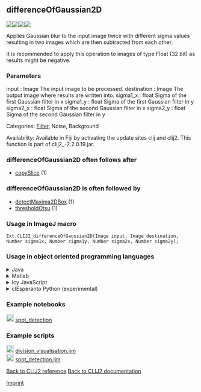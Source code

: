 ## differenceOfGaussian2D
<img src="images/mini_empty_logo.png"/><img src="images/mini_clij2_logo.png"/><img src="images/mini_clijx_logo.png"/><img src="images/mini_cle_logo.png"/>

Applies Gaussian blur to the input image twice with different sigma values resulting in two images which are then subtracted from each other.

It is recommended to apply this operation to images of type Float (32 bit) as results might be negative.

### Parameters

input : Image
    The input image to be processed.
destination : Image
    The output image where results are written into.
sigma1_x : float
    Sigma of the first Gaussian filter in x
sigma1_y : float
    Sigma of the first Gaussian filter in y
sigma2_x : float
    Sigma of the second Gaussian filter in x
sigma2_y : float
    Sigma of the second Gaussian filter in y

Categories: [Filter](https://clij.github.io/clij2-docs/reference__filter),  Noise, Background

Availability: Available in Fiji by activating the update sites clij and clij2.
This function is part of clij2_-2.2.0.19.jar.

### differenceOfGaussian2D often follows after
* <a href="reference_copySlice">copySlice</a> (1)


### differenceOfGaussian2D is often followed by
* <a href="reference_detectMaxima2DBox">detectMaxima2DBox</a> (1)
* <a href="reference_thresholdOtsu">thresholdOtsu</a> (1)


### Usage in ImageJ macro
```
Ext.CLIJ2_differenceOfGaussian2D(Image input, Image destination, Number sigma1x, Number sigma1y, Number sigma2x, Number sigma2y);
```


### Usage in object oriented programming languages



<details>

<summary>
Java
</summary>
<pre class="highlight">// init CLIJ and GPU
import net.haesleinhuepf.clij2.CLIJ2;
import net.haesleinhuepf.clij.clearcl.ClearCLBuffer;
CLIJ2 clij2 = CLIJ2.getInstance();

// get input parameters
ClearCLBuffer input = clij2.push(inputImagePlus);
destination = clij2.create(input);
float sigma1x = 1.0;
float sigma1y = 2.0;
float sigma2x = 3.0;
float sigma2y = 4.0;
</pre>

<pre class="highlight">
// Execute operation on GPU
clij2.differenceOfGaussian2D(input, destination, sigma1x, sigma1y, sigma2x, sigma2y);
</pre>

<pre class="highlight">
// show result
destinationImagePlus = clij2.pull(destination);
destinationImagePlus.show();

// cleanup memory on GPU
clij2.release(input);
clij2.release(destination);
</pre>

</details>



<details>

<summary>
Matlab
</summary>
<pre class="highlight">% init CLIJ and GPU
clij2 = init_clatlab();

% get input parameters
input = clij2.pushMat(input_matrix);
destination = clij2.create(input);
sigma1x = 1.0;
sigma1y = 2.0;
sigma2x = 3.0;
sigma2y = 4.0;
</pre>

<pre class="highlight">
% Execute operation on GPU
clij2.differenceOfGaussian2D(input, destination, sigma1x, sigma1y, sigma2x, sigma2y);
</pre>

<pre class="highlight">
% show result
destination = clij2.pullMat(destination)

% cleanup memory on GPU
clij2.release(input);
clij2.release(destination);
</pre>

</details>



<details>

<summary>
Icy JavaScript
</summary>
<pre class="highlight">// init CLIJ and GPU
importClass(net.haesleinhuepf.clicy.CLICY);
importClass(Packages.icy.main.Icy);

clij2 = CLICY.getInstance();

// get input parameters
input_sequence = getSequence();
input = clij2.pushSequence(input_sequence);
destination = clij2.create(input);
sigma1x = 1.0;
sigma1y = 2.0;
sigma2x = 3.0;
sigma2y = 4.0;
</pre>

<pre class="highlight">
// Execute operation on GPU
clij2.differenceOfGaussian2D(input, destination, sigma1x, sigma1y, sigma2x, sigma2y);
</pre>

<pre class="highlight">
// show result
destination_sequence = clij2.pullSequence(destination)
Icy.addSequence(destination_sequence);
// cleanup memory on GPU
clij2.release(input);
clij2.release(destination);
</pre>

</details>



<details>

<summary>
clEsperanto Python (experimental)
</summary>
<pre class="highlight">import pyclesperanto_prototype as cle

cle.difference_of_gaussian(input, destination, sigma1x, sigma1y, sigma2x, sigma2y)

</pre>



</details>





### Example notebooks
<a href="https://clij.github.io/clij2-docs/md/spot_detection"><img src="images/language_macro.png" height="20"/></a> [spot_detection](https://clij.github.io/clij2-docs/md/spot_detection)  




### Example scripts
<a href="https://github.com/clij/clij2-docs/blob/master/src/main/macro/division_visualisation.ijm"><img src="images/language_macro.png" height="20"/></a> [division_visualisation.ijm](https://github.com/clij/clij2-docs/blob/master/src/main/macro/division_visualisation.ijm)  
<a href="https://github.com/clij/clij2-docs/blob/master/src/main/macro/spot_detection.ijm"><img src="images/language_macro.png" height="20"/></a> [spot_detection.ijm](https://github.com/clij/clij2-docs/blob/master/src/main/macro/spot_detection.ijm)  


[Back to CLIJ2 reference](https://clij.github.io/clij2-docs/reference)
[Back to CLIJ2 documentation](https://clij.github.io/clij2-docs)

[Imprint](https://clij.github.io/imprint)
